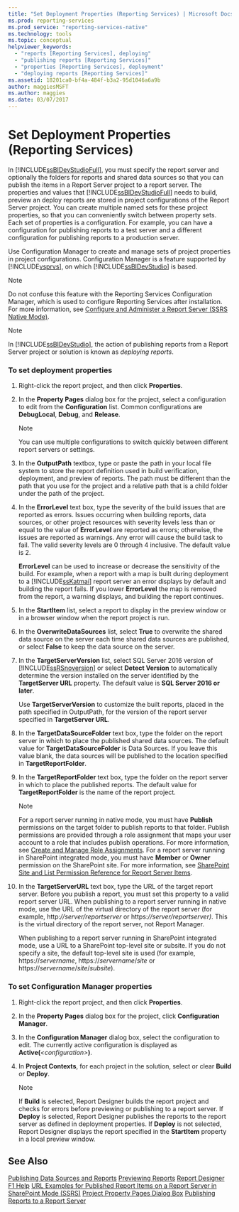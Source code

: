 ```yaml
---
title: "Set Deployment Properties (Reporting Services) | Microsoft Docs"
ms.prod: reporting-services
ms.prod_service: "reporting-services-native"
ms.technology: tools
ms.topic: conceptual
helpviewer_keywords: 
  - "reports [Reporting Services], deploying"
  - "publishing reports [Reporting Services]"
  - "properties [Reporting Services], deployment"
  - "deploying reports [Reporting Services]"
ms.assetid: 18201ca0-bf4a-484f-b3a2-95d1046a6a9b
author: maggiesMSFT
ms.author: maggies
ms.date: 03/07/2017
---
```


# Set Deployment Properties (Reporting Services)

  In [!INCLUDE[ssBIDevStudioFull](../../includes/ssbidevstudiofull-md.md)], you must specify the report server and optionally the folders for reports and shared data sources so that you can publish the items in a Report Server project to a report server. The properties and values that [!INCLUDE[ssBIDevStudioFull](../../includes/ssbidevstudiofull-md.md)] needs to build, preview an deploy reports are stored in project configurations of the Report Server project. You can create multiple named sets for these project properties, so that you can conveniently switch between property sets. Each set of properties is a configuration. For example, you can have a configuration for publishing reports to a test server and a different configuration for publishing reports to a production server.  
  
 Use Configuration Manager to create and manage sets of project properties in project configurations. Configuration Manager is a feature supported by [!INCLUDE[vsprvs](../../includes/vsprvs-md.md)], on which [!INCLUDE[ssBIDevStudio](../../includes/ssbidevstudio-md.md)] is based.  
  
> [!NOTE]  
>  Do not confuse this feature with the Reporting Services Configuration Manager, which is used to configure Reporting Services after installation. For more information, see [Configure and Administer a Report Server &#40;SSRS Native Mode&#41;](../../reporting-services/report-server/configure-and-administer-a-report-server-ssrs-native-mode.md).  
  
> [!NOTE]  
>  In [!INCLUDE[ssBIDevStudio](../../includes/ssbidevstudio-md.md)], the action of publishing reports from a Report Server project or solution is known as *deploying reports*.  
  
### To set deployment properties
  
1. Right-click the report project, and then click **Properties**.  
  
2. In the **Property Pages** dialog box for the project, select a configuration to edit from the **Configuration** list. Common configurations are **DebugLocal**, **Debug**, and **Release**.  
  
    > [!NOTE]  
    >  You can use multiple configurations to switch quickly between different report servers or settings.  
  
3. In the **OutputPath**  textbox, type or paste the path in your local file system to store the report definition used in build verification, deployment, and preview of reports. The path must be different than the path that you use for the project and a relative path that is a child folder under the path of the project.  
  
4. In the **ErrorLevel**  text box, type the severity of the build issues that are reported as errors. Issues occurring when building reports, data sources, or other project resources with severity levels less than or equal to the value of **ErrorLevel**  are reported as errors; otherwise, the issues are reported as warnings. Any error will cause the build task to fail. The valid severity levels are 0 through 4 inclusive. The default value is 2.  
  
     **ErrorLevel** can be used to increase or decrease the sensitivity of the build. For example, when a report with a map is built during deployment to a [!INCLUDE[ssKatmai](../../includes/sskatmai-md.md)] report server an error displays by default and building the report fails. If you lower **ErrorLevel** the map is removed from the report, a warning displays, and building the report continues.  
  
5. In the **StartItem**  list, select a report to display in the preview window or in a browser window when the report project is run.  
  
6. In the **OverwriteDataSources** list, select **True** to overwrite the shared data source on the server each time shared data sources are published, or select **False** to keep the data source on the server.  
  
7. In the **TargetServerVersion** list, select SQL Server 2016 version of [!INCLUDE[ssRSnoversion](../../includes/ssrsnoversion-md.md)] or select **Detect Version** to automatically determine the version installed on the server identified by the **TargetServer URL** property. The default value is **SQL Server 2016 or later**.  
  
     Use **TargetServerVersion** to customize the built reports, placed in the path specified in OutputPath, for the version of the report server specified in **TargetServer URL**.  
  
8. In the **TargetDataSourceFolder** text box, type the folder on the report server in which to place the published shared data sources. The default value for **TargetDataSourceFolder** is Data Sources. If you leave this value blank, the data sources will be published to the location specified in **TargetReportFolder**.  
  
9. In the **TargetReportFolder** text box, type the folder on the report server in which to place the published reports. The default value for **TargetReportFolder**  is the name of the report project.  
  
    > [!NOTE]  
    >  For a report server running in native mode, you must have **Publish** permissions on the target folder to publish reports to that folder. Publish permissions are provided through a role assignment that maps your user account to a role that includes publish operations. For more information, see [Create and Manage Role Assignments](../../reporting-services/security/create-and-manage-role-assignments.md). For a report server running in SharePoint integrated mode, you must have **Member** or **Owner** permission on the SharePoint site. For more information, see [SharePoint Site and List Permission Reference for Report Server Items](../../reporting-services/security/sharepoint-site-and-list-permission-reference-for-report-server-items.md).  
  
10. In the **TargetServerURL** text box, type the URL of the target report server. Before you publish a report, you must set this property to a valid report server URL. When publishing to a report server running in native mode, use the URL of the virtual directory of the report server (for example, http:*//server/reportserver* or https:*//server/reportserver)*. This is the virtual directory of the report server, not Report Manager.  
  
     When publishing to a report server running in SharePoint integrated mode, use a URL to a SharePoint top-level site or subsite. If you do not specify a site, the default top-level site is used (for example, https://*servername*, https://*servername*/*site* or https://*servername*/*site*/*subsite*).  
  
### To set Configuration Manager properties  
  
1. Right-click the report project, and then click **Properties**.  
  
2. In the **Property Pages** dialog box for the project, click **Configuration Manager**.  
  
3. In the **Configuration Manager** dialog box, select the configuration to edit. The currently active configuration is displayed as **Active(***\<configuration>***)**.  
  
4. In **Project Contexts**, for each project in the solution, select or clear **Build** or **Deploy**.  
  
    > [!NOTE]  
    >  If **Build** is selected, Report Designer builds the report project and checks for errors before previewing or publishing to a report server. If **Deploy** is selected, Report Designer publishes the reports to the report server as defined in deployment properties. If **Deploy** is not selected, Report Designer displays the report specified in the **StartItem** property in a local preview window.  
  
## See Also  
 [Publishing Data Sources and Reports](../../reporting-services/reports/publishing-data-sources-and-reports.md)
 [Previewing Reports](../../reporting-services/reports/previewing-reports.md)
 [Report Designer F1 Help](../../reporting-services/tools/report-designer-f1-help.md)
 [URL Examples for Published Report Items on a Report Server in SharePoint Mode &#40;SSRS&#41;](../../reporting-services/tools/url-examples-for-items-on-a-report-server-sharepoint-mode.md)
 [Project Property Pages Dialog Box](../../reporting-services/tools/project-property-pages-dialog-box.md)
 [Publishing Reports to a Report Server](../../reporting-services/reports/publishing-reports-to-a-report-server.md)
